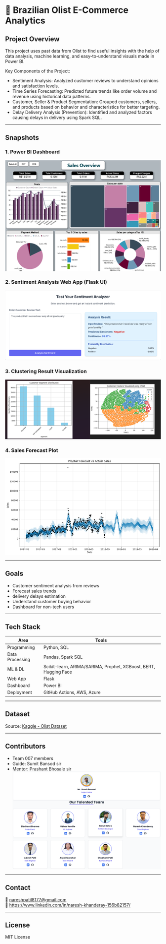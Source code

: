 
# 🛒 Brazilian Olist E-Commerce Analytics

##  Project Overview
This project uses past data from Olist to find useful insights with the help of data analysis, machine learning, and easy-to-understand visuals made in Power BI.

Key Components of the Project:

- Sentiment Analysis:
Analyzed customer reviews to understand opinions and satisfaction levels.
- Time Series Forecasting:
Predicted future trends like order volume and revenue using historical data patterns.
- Customer, Seller & Product Segmentation:
Grouped customers, sellers, and products based on behavior and characteristics for better targeting.
- Delay Delivery Analysis (Prevention):
Identified and analyzed factors causing delays in delivery using Spark SQL.

---

##  Snapshots

### 1. Power BI Dashboard
![Power BI Dashboard](images/dashboard.png)

### 2. Sentiment Analysis Web App (Flask UI)
![Sentiment Flask UI](images/sentiment.png)

### 3. Clustering Result Visualization
![Clustering](images/clustering_visual.png)

### 4. Sales Forecast Plot
![Sales Forecast](images/sales_forecast.png)

---

##  Goals
- Customer sentiment analysis from reviews
- Forecast sales trends
- delivery delays estimation
- Understand customer buying behavior
- Dashboard for non-tech users

---

##  Tech Stack
| Area            | Tools |
|-----------------|-------|
| Programming     | Python, SQL |
| Data Processing | Pandas, Spark SQL |
| ML & DL         | Scikit-learn, ARIMA/SARIMA, Prophet, XGBoost, BERT, Hugging Face |
| Web App         | Flask |
| Dashboard       | Power BI |
| Deployment      | GitHub Actions, AWS, Azure |

---

##  Dataset
Source: [Kaggle - Olist Dataset](https://www.kaggle.com/datasets/olistbr/brazilian-ecommerce)

---

##  Contributors
- Team 007 members
- Guide: Sumit Bansod sir
- Mentor: Prashant Bhosale sir
![Contribution](images/team.png)

---

##  Contact
📧 nareshpatil8177@gmail.com  
🔗 https://www.linkedin.com/in/naresh-khanderay-156b82157/

---

##  License
MIT License
